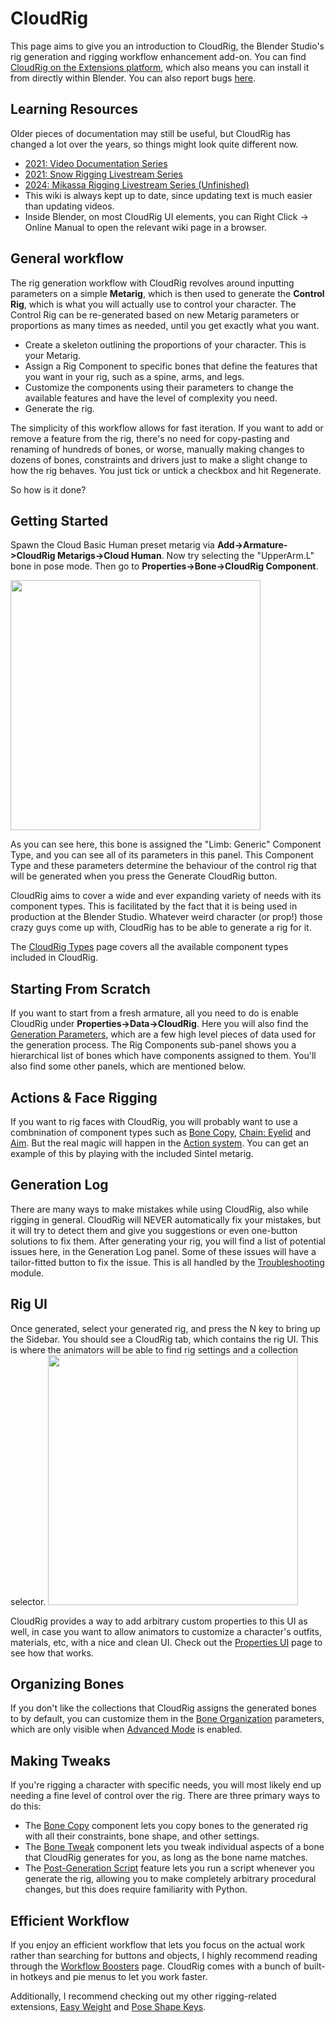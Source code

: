 # CloudRig

This page aims to give you an introduction to CloudRig, the Blender Studio's rig generation and rigging workflow enhancement add-on. You can find [CloudRig on the Extensions platform](https://extensions.blender.org/add-ons/cloudrig/), which also means you can install it from directly within Blender. You can also report bugs [here](https://projects.blender.org/Mets/CloudRig).

## Learning Resources
Older pieces of documentation may still be useful, but CloudRig has changed a lot over the years, so things might look quite different now.
- [2021: Video Documentation Series](https://studio.blender.org/training/blender-studio-rigging-tools/)
- [2021: Snow Rigging Livestream Series](https://www.youtube.com/watch?v=SB3qIbwvq8Y&list=PLav47HAVZMjnA3P7yQvneyQPiVxZ6erFS)
- [2024: Mikassa Rigging Livestream Series (Unfinished)](https://www.youtube.com/watch?v=nJQbMqbWeuc&list=PLav47HAVZMjmQNihV3a22ztg0ielYFEas&index=2)
- This wiki is always kept up to date, since updating text is much easier than updating videos.
- Inside Blender, on most CloudRig UI elements, you can Right Click -> Online Manual to open the relevant wiki page in a browser.

## General workflow
The rig generation workflow with CloudRig revolves around inputting parameters on a simple **Metarig**, which is then used to generate the **Control Rig**, which is what you will actually use to control your character. The Control Rig can be re-generated based on new Metarig parameters or proportions as many times as needed, until you get exactly what you want.
- Create a skeleton outlining the proportions of your character. This is your Metarig.
- Assign a Rig Component to specific bones that define the features that you want in your rig, such as a spine, arms, and legs.
- Customize the components using their parameters to change the available features and have the level of complexity you need.
- Generate the rig.

The simplicity of this workflow allows for fast iteration. If you want to add or remove a feature from the rig, there's no need for copy-pasting and renaming of hundreds of bones, or worse, manually making changes to dozens of bones, constraints and drivers just to make a slight change to how the rig behaves. You just tick or untick a checkbox and hit Regenerate.

So how is it done?

## Getting Started
Spawn the Cloud Basic Human preset metarig via **Add->Armature->CloudRig Metarigs->Cloud Human**.
Now try selecting the "UpperArm.L" bone in pose mode. Then go to **Properties->Bone->CloudRig Component**.

<img src="/media/addons/cloudrig/cloudrig_component.png" width=400>

As you can see here, this bone is assigned the "Limb: Generic" Component Type, and you can see all of its parameters in this panel. This Component Type and these parameters determine the behaviour of the control rig that will be generated when you press the Generate CloudRig button.

CloudRig aims to cover a wide and ever expanding variety of needs with its component types. This is facilitated by the fact that it is being used in production at the Blender Studio. Whatever weird character (or prop!) those crazy guys come up with, CloudRig has to be able to generate a rig for it.

The [CloudRig Types](cloudrig-types) page covers all the available component types included in CloudRig.


## Starting From Scratch
If you want to start from a fresh armature, all you need to do is enable CloudRig under **Properties->Data->CloudRig**. Here you will also find the [Generation Parameters](generator-parameters), which are a few high level pieces of data used for the generation process. The Rig Components sub-panel shows you a hierarchical list of bones which have components assigned to them. You'll also find some other panels, which are mentioned below.


## Actions & Face Rigging
If you want to rig faces with CloudRig, you will probably want to use a combnination of component types such as [Bone Copy](cloudrig-types#bone-copy), [Chain: Eyelid](cloudrig-types#chain-eyelid) and [Aim](cloudrig-types#aim). But the real magic will happen in the [Action system](actions). You can get an example of this by playing with the included Sintel metarig.


## Generation Log
There are many ways to make mistakes while using CloudRig, also while rigging in general. CloudRig will NEVER automatically fix your mistakes, but it will try to detect them and give you suggestions or even one-button solutions to fix them.
After generating your rig, you will find a list of potential issues here, in the Generation Log panel. Some of these issues will have a tailor-fitted button to fix the issue. This is all handled by the [Troubleshooting](troubleshooting) module.


## Rig UI
Once generated, select your generated rig, and press the N key to bring up the Sidebar. You should see a CloudRig tab, which contains the rig UI. This is where the animators will be able to find rig settings and a collection selector.
<img src="/media/addons/cloudrig/rig_ui.png" width=400>

CloudRig provides a way to add arbitrary custom properties to this UI as well, in case you want to allow animators to customize a character's outfits, materials, etc, with a nice and clean UI. Check out the [Properties UI](properties-ui) page to see how that works.


## Organizing Bones
If you don't like the collections that CloudRig assigns the generated bones to by default, you can customize them in the [Bone Organization](organizing-bones#organizing-bones-1) parameters, which are only visible when [Advanced Mode](cloudrig-types#advaned-mode) is enabled.


## Making Tweaks
If you're rigging a character with specific needs, you will most likely end up needing a fine level of control over the rig. There are three primary ways to do this:
- The [Bone Copy](cloudrig-types#bone-copy) component lets you copy bones to the generated rig with all their constraints, bone shape, and other settings.
- The [Bone Tweak](cloudrig-types#bone-tweak) component lets you tweak individual aspects of a bone that CloudRig generates for you, as long as the bone name matches.
- The [Post-Generation Script](generator-parameters#post-generation-script) feature lets you run a script whenever you generate the rig, allowing you to make completely arbitrary procedural changes, but this does require familiarity with Python.


## Efficient Workflow
If you enjoy an efficient workflow that lets you focus on the actual work rather than searching for buttons and objects, I highly recommend reading through the [Workflow Boosters](workflow-enhancements) page. CloudRig comes with a bunch of built-in hotkeys and pie menus to let you work faster.  

Additionally, I recommend checking out my other rigging-related extensions, [Easy Weight](../easy_weight) and [Pose Shape Keys](../pose_shape_keys).